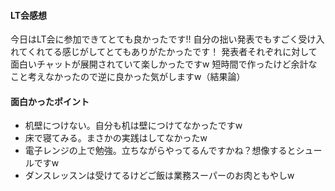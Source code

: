 #### LT会感想
今日はLT会に参加できてとても良かったです!!
自分の拙い発表でもすごく受け入れてくれてる感じがしてとてもありがたかったです！
発表者それぞれに対して面白いチャットが展開されていて楽しかったですw
短時間で作ったけど余計なこと考えなかったので逆に良かった気がしますw（結果論）
#### 面白かったポイント
- 机壁につけない。自分も机は壁につけてなかったですw
- 床で寝てみる。まさかの実践はしてなかったw
- 電子レンジの上で勉強。立ちながらやってるんですかね？想像するとシュールですw
- ダンスレッスンは受けてるけどご飯は業務スーパーのお肉ともやしw